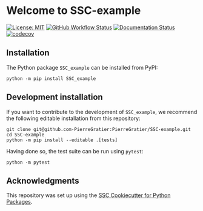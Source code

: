 # Welcome to SSC-example

[![License: MIT](https://img.shields.io/badge/License-MIT-yellow.svg)](https://opensource.org/licenses/MIT)
[![GitHub Workflow Status](https://img.shields.io/github/actions/workflow/status/PierreGratier/SSC-example/ci.yml?branch=main)](https://github.com/PierreGratier/SSC-example/actions/workflows/ci.yml)
[![Documentation Status](https://readthedocs.org/projects/SSC-example/badge/)](https://SSC-example.readthedocs.io/)
[![codecov](https://codecov.io/gh/PierreGratier/SSC-example/branch/main/graph/badge.svg)](https://codecov.io/gh/PierreGratier/SSC-example)

## Installation

The Python package `SSC_example` can be installed from PyPI:

```
python -m pip install SSC_example
```

## Development installation

If you want to contribute to the development of `SSC_example`, we recommend
the following editable installation from this repository:

```
git clone git@github.com-PierreGratier:PierreGratier/SSC-example.git
cd SSC-example
python -m pip install --editable .[tests]
```

Having done so, the test suite can be run using `pytest`:

```
python -m pytest
```

## Acknowledgments

This repository was set up using the [SSC Cookiecutter for Python Packages](https://github.com/ssciwr/cookiecutter-python-package).
